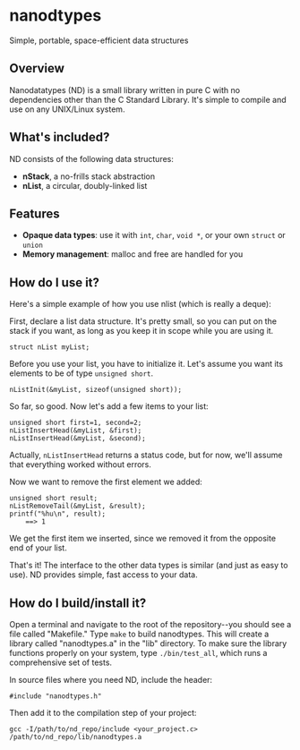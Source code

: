 
# nanodtypes
Simple, portable, space-efficient data structures

## Overview
Nanodatatypes (ND) is a small library written in pure C with no dependencies other than
the C Standard Library.
It's simple to compile and use on any UNIX/Linux system.

## What's included?
ND consists of the following data structures:

- **nStack**, a no-frills stack abstraction
- **nList**, a circular, doubly-linked list

## Features

- **Opaque data types**: use it with `int`, `char`, `void *`, or your own `struct` or `union`
- **Memory management**: malloc and free are handled for you


## How do I use it?
Here's a simple example of how you use nlist (which is really a deque):

First, declare a list data structure.
It's pretty small, so you can put on the stack if you want,
as long as you keep it in scope while you are using it.

    struct nList myList;

Before you use your list, you have to initialize it.
Let's assume you want its elements to be of type `unsigned short`.

    nListInit(&myList, sizeof(unsigned short));

So far, so good. Now let's add a few items to your list:

    unsigned short first=1, second=2;
    nListInsertHead(&myList, &first);
    nListInsertHead(&myList, &second);

Actually, `nListInsertHead` returns a status code, but for now, we'll assume that
everything worked without errors.

Now we want to remove the first element we added:

    unsigned short result;
    nListRemoveTail(&myList, &result);
    printf("%hu\n", result);
        ==> 1

We get the first item we inserted, since we removed it from the opposite end of your list.

That's it!
The interface to the other data types is similar (and just as easy to use).
ND provides simple, fast access to your data.
    
## How do I build/install it?
Open a terminal and navigate to the root of the repository--you should see a file
called "Makefile."
Type `make` to build nanodtypes.
This will create a library called "nanodtypes.a" in the "lib" directory.
To make sure the library functions properly on your system, type `./bin/test_all`,
which runs a comprehensive set of tests.

In source files where you need ND, include the header:

    #include "nanodtypes.h"

Then add it to the compilation step of your project:

    gcc -I/path/to/nd_repo/include <your_project.c> /path/to/nd_repo/lib/nanodtypes.a 
